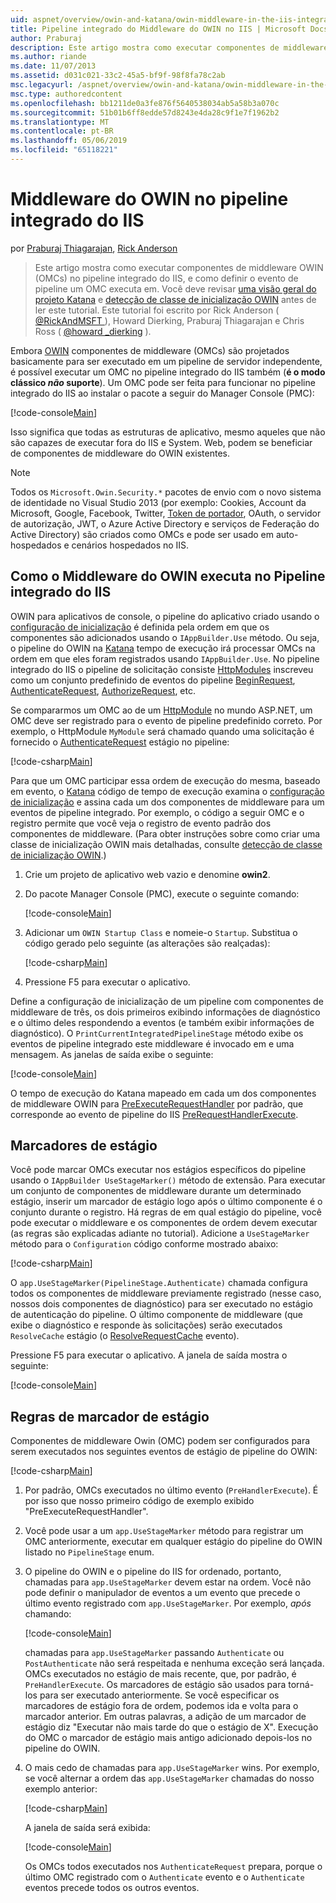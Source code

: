 ```yaml
---
uid: aspnet/overview/owin-and-katana/owin-middleware-in-the-iis-integrated-pipeline
title: Pipeline integrado do Middleware do OWIN no IIS | Microsoft Docs
author: Praburaj
description: Este artigo mostra como executar componentes de middleware OWIN (OMCs) no pipeline integrado do IIS, e como definir o evento de pipeline um OMC executa em. Você deve...
ms.author: riande
ms.date: 11/07/2013
ms.assetid: d031c021-33c2-45a5-bf9f-98f8fa78c2ab
msc.legacyurl: /aspnet/overview/owin-and-katana/owin-middleware-in-the-iis-integrated-pipeline
msc.type: authoredcontent
ms.openlocfilehash: bb1211de0a3fe876f5640538034ab5a58b3a070c
ms.sourcegitcommit: 51b01b6ff8edde57d8243e4da28c9f1e7f1962b2
ms.translationtype: MT
ms.contentlocale: pt-BR
ms.lasthandoff: 05/06/2019
ms.locfileid: "65118221"
---
```

# <a name="owin-middleware-in-the-iis-integrated-pipeline"></a>Middleware do OWIN no pipeline integrado do IIS

por [Praburaj Thiagarajan](https://github.com/Praburaj), [Rick Anderson]((https://twitter.com/RickAndMSFT))

> Este artigo mostra como executar componentes de middleware OWIN (OMCs) no pipeline integrado do IIS, e como definir o evento de pipeline um OMC executa em. Você deve revisar [uma visão geral do projeto Katana](an-overview-of-project-katana.md) e [detecção de classe de inicialização OWIN](owin-startup-class-detection.md) antes de ler este tutorial. Este tutorial foi escrito por Rick Anderson ( [ @RickAndMSFT ](https://twitter.com/#!/RickAndMSFT) ), Howard Dierking, Praburaj Thiagarajan e Chris Ross ( [ @howard \_dierking](https://twitter.com/howard_dierking) ).

Embora [OWIN](an-overview-of-project-katana.md) componentes de middleware (OMCs) são projetados basicamente para ser executado em um pipeline de servidor independente, é possível executar um OMC no pipeline integrado do IIS também (**é o modo clássico *não* suporte**). Um OMC pode ser feita para funcionar no pipeline integrado do IIS ao instalar o pacote a seguir do Manager Console (PMC):

[!code-console[Main](owin-middleware-in-the-iis-integrated-pipeline/samples/sample1.cmd)]

Isso significa que todas as estruturas de aplicativo, mesmo aqueles que não são capazes de executar fora do IIS e System. Web, podem se beneficiar de componentes de middleware do OWIN existentes. 

> [!NOTE]
> Todos os `Microsoft.Owin.Security.*` pacotes de envio com o novo sistema de identidade no Visual Studio 2013 (por exemplo: Cookies, Account da Microsoft, Google, Facebook, Twitter, [Token de portador](http://self-issued.info/docs/draft-ietf-oauth-v2-bearer.html), OAuth, o servidor de autorização, JWT, o Azure Active Directory e serviços de Federação do Active Directory) são criados como OMCs e pode ser usado em auto-hospedados e cenários hospedados no IIS.

## <a name="how-owin-middleware-executes-in-the-iis-integrated-pipeline"></a>Como o Middleware do OWIN executa no Pipeline integrado do IIS

OWIN para aplicativos de console, o pipeline do aplicativo criado usando o [configuração de inicialização](owin-startup-class-detection.md) é definida pela ordem em que os componentes são adicionados usando o `IAppBuilder.Use` método. Ou seja, o pipeline do OWIN na [Katana](an-overview-of-project-katana.md) tempo de execução irá processar OMCs na ordem em que eles foram registrados usando `IAppBuilder.Use`. No pipeline integrado do IIS o pipeline de solicitação consiste [HttpModules](https://msdn.microsoft.com/library/ms178468(v=vs.85).aspx) inscreveu como um conjunto predefinido de eventos do pipeline [BeginRequest](https://msdn.microsoft.com/library/system.web.httpapplication.beginrequest.aspx), [AuthenticateRequest](https://msdn.microsoft.com/library/system.web.httpapplication.authenticaterequest.aspx), [AuthorizeRequest](https://msdn.microsoft.com/library/system.web.httpapplication.authorizerequest.aspx), etc.

Se compararmos um OMC ao de um [HttpModule](https://msdn.microsoft.com/library/zec9k340(v=vs.85).aspx) no mundo ASP.NET, um OMC deve ser registrado para o evento de pipeline predefinido correto. Por exemplo, o HttpModule `MyModule` será chamado quando uma solicitação é fornecido o [AuthenticateRequest](https://msdn.microsoft.com/library/system.web.httpapplication.authenticaterequest.aspx) estágio no pipeline:

[!code-csharp[Main](owin-middleware-in-the-iis-integrated-pipeline/samples/sample2.cs?highlight=10)]

Para que um OMC participar essa ordem de execução do mesma, baseado em evento, o [Katana](an-overview-of-project-katana.md) código de tempo de execução examina o [configuração de inicialização](owin-startup-class-detection.md) e assina cada um dos componentes de middleware para um eventos de pipeline integrado. Por exemplo, o código a seguir OMC e o registro permite que você veja o registro de evento padrão dos componentes de middleware. (Para obter instruções sobre como criar uma classe de inicialização OWIN mais detalhadas, consulte [detecção de classe de inicialização OWIN](owin-startup-class-detection.md).)

1. Crie um projeto de aplicativo web vazio e denomine **owin2**.
2. Do pacote Manager Console (PMC), execute o seguinte comando: 

    [!code-console[Main](owin-middleware-in-the-iis-integrated-pipeline/samples/sample3.cmd)]
3. Adicionar um `OWIN Startup Class` e nomeie-o `Startup`. Substitua o código gerado pelo seguinte (as alterações são realçadas):  

    [!code-csharp[Main](owin-middleware-in-the-iis-integrated-pipeline/samples/sample4.cs?highlight=5-7,15-36)]
4. Pressione F5 para executar o aplicativo.

Define a configuração de inicialização de um pipeline com componentes de middleware de três, os dois primeiros exibindo informações de diagnóstico e o último deles respondendo a eventos (e também exibir informações de diagnóstico). O `PrintCurrentIntegratedPipelineStage` método exibe os eventos de pipeline integrado este middleware é invocado em e uma mensagem. As janelas de saída exibe o seguinte:

[!code-console[Main](owin-middleware-in-the-iis-integrated-pipeline/samples/sample5.cmd)]

O tempo de execução do Katana mapeado em cada um dos componentes de middleware OWIN para [PreExecuteRequestHandler](https://msdn.microsoft.com/library/system.web.httpapplication.prerequesthandlerexecute.aspx) por padrão, que corresponde ao evento de pipeline do IIS [PreRequestHandlerExecute](https://msdn.microsoft.com/library/system.web.httpapplication.prerequesthandlerexecute.aspx).

## <a name="stage-markers"></a>Marcadores de estágio

Você pode marcar OMCs executar nos estágios específicos do pipeline usando o `IAppBuilder UseStageMarker()` método de extensão. Para executar um conjunto de componentes de middleware durante um determinado estágio, inserir um marcador de estágio logo após o último componente é o conjunto durante o registro. Há regras de em qual estágio do pipeline, você pode executar o middleware e os componentes de ordem devem executar (as regras são explicadas adiante no tutorial). Adicione a `UseStageMarker` método para o `Configuration` código conforme mostrado abaixo:

[!code-csharp[Main](owin-middleware-in-the-iis-integrated-pipeline/samples/sample6.cs?highlight=13,19)]

O `app.UseStageMarker(PipelineStage.Authenticate)` chamada configura todos os componentes de middleware previamente registrado (nesse caso, nossos dois componentes de diagnóstico) para ser executado no estágio de autenticação do pipeline. O último componente de middleware (que exibe o diagnóstico e responde às solicitações) serão executados `ResolveCache` estágio (o [ResolveRequestCache](https://msdn.microsoft.com/library/system.web.httpapplication.resolverequestcache.aspx) evento).

Pressione F5 para executar o aplicativo. A janela de saída mostra o seguinte:

[!code-console[Main](owin-middleware-in-the-iis-integrated-pipeline/samples/sample7.cmd)]

## <a name="stage-marker-rules"></a>Regras de marcador de estágio

Componentes de middleware Owin (OMC) podem ser configurados para serem executados nos seguintes eventos de estágio de pipeline do OWIN:

[!code-csharp[Main](owin-middleware-in-the-iis-integrated-pipeline/samples/sample8.cs)]

1. Por padrão, OMCs executados no último evento (`PreHandlerExecute`). É por isso que nosso primeiro código de exemplo exibido "PreExecuteRequestHandler".
2. Você pode usar a um `app.UseStageMarker` método para registrar um OMC anteriormente, executar em qualquer estágio do pipeline do OWIN listado no `PipelineStage` enum.
3. O pipeline do OWIN e o pipeline do IIS for ordenado, portanto, chamadas para `app.UseStageMarker` devem estar na ordem. Você não pode definir o manipulador de eventos a um evento que precede o último evento registrado com `app.UseStageMarker`. Por exemplo, *após* chamando:

    [!code-console[Main](owin-middleware-in-the-iis-integrated-pipeline/samples/sample9.cmd)]

   chamadas para `app.UseStageMarker` passando `Authenticate` ou `PostAuthenticate` não será respeitada e nenhuma exceção será lançada. OMCs executados no estágio de mais recente, que, por padrão, é `PreHandlerExecute`. Os marcadores de estágio são usados para torná-los para ser executado anteriormente. Se você especificar os marcadores de estágio fora de ordem, podemos ida e volta para o marcador anterior. Em outras palavras, a adição de um marcador de estágio diz "Executar não mais tarde do que o estágio de X". Execução do OMC o marcador de estágio mais antigo adicionado depois-los no pipeline do OWIN.
4. O mais cedo de chamadas para `app.UseStageMarker` wins. Por exemplo, se você alternar a ordem das `app.UseStageMarker` chamadas do nosso exemplo anterior:

    [!code-csharp[Main](owin-middleware-in-the-iis-integrated-pipeline/samples/sample10.cs?highlight=13,19)]

   A janela de saída será exibida: 

    [!code-console[Main](owin-middleware-in-the-iis-integrated-pipeline/samples/sample11.cmd)]

   Os OMCs todos executados nos `AuthenticateRequest` prepara, porque o último OMC registrado com o `Authenticate` evento e o `Authenticate` eventos precede todos os outros eventos.
